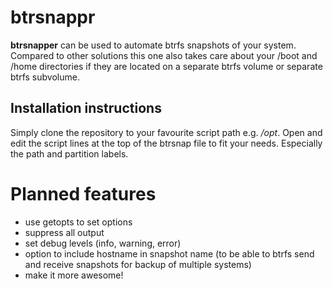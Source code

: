 # btrsnappr
**btrsnapper** can be used to automate btrfs snapshots of your system. Compared to other solutions this one also takes care about your /boot and /home directories if they are located on a separate btrfs volume or separate btrfs subvolume.

## Installation instructions
Simply clone the repository to your favourite script path e.g. _/opt_. Open and edit the script lines at the top of the btrsnap file to fit your needs. Especially the path and partition labels.

# Planned features
* use getopts to set options
* suppress all output
 * set debug levels (info, warning, error)
* option to include hostname in snapshot name (to be able to btrfs send and receive snapshots for backup of multiple systems)
* make it more awesome!



